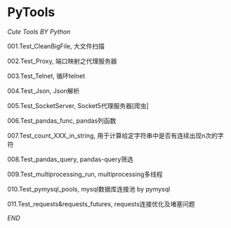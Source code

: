 # PyTools
_Cute Tools BY Python_

001.Test_CleanBigFile, 大文件扫描

002.Test_Proxy, 端口映射之代理服务器

003.Test_Telnet, 循环telnet

004.Test_Json, Json解析

005.Test_SocketServer, Socket5代理服务器[爬虫]

006.Test_pandas_func, pandas列函数

007.Test_count_XXX_in_string, 用于计算给定字符串中是否有连续出现n次的字符

008.Test_pandas_query, pandas-query筛选

009.Test_multiprocessing_run, multiprocessing多线程

010.Test_pymysql_pools, mysql数据库连接池 by pymysql

011.Test_requests&requests_futures, requests连接优化及堵塞问题



_END_
